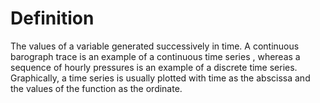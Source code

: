 # Definition

The values of a variable generated successively in time. A continuous
barograph trace is an example of a continuous time series , whereas a
sequence of hourly pressures is an example of a discrete time series.
Graphically, a time series is usually plotted with time as the abscissa
and the values of the function as the ordinate.
